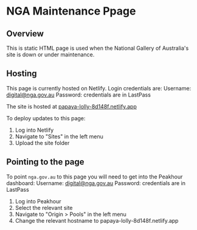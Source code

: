 # NGA Maintenance Ppage

## Overview

This is static HTML page is used when the National Gallery of Australia's site is down or under maintenance.

## Hosting

This page is currently hosted on Netlify. Login credentials are:
Username: digital@nga.gov.au
Password: credentials are in LastPass

The site is hosted at [papaya-lolly-8d148f.netlify.app](papaya-lolly-8d148f.netlify.app)

To deploy updates to this page:
1. Log into Netlify
2. Navigate to "Sites" in the left menu
3. Upload the site folder

## Pointing to the page

To point `nga.gov.au` to this page you will need to get into the Peakhour dashboard:
Username: digital@nga.gov.au
Password: credentials are in LastPass

1. Log into Peakhour
2. Select the relevant site 
3. Navigate to "Origin > Pools" in the left menu
4. Change the relevant hostname to papaya-lolly-8d148f.netlify.app
